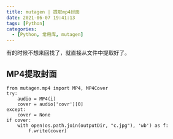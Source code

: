 ```yaml
---
title: mutagen | 提取mp4封面
date: 2021-06-07 19:41:13
tags: [Python]
categories: 
  - [Python, 常用库, mutagen]
---
```


有的时候不想来回找了，就直接从文件中提取好了。

<!-- more -->

## MP4提取封面

```
from mutagen.mp4 import MP4, MP4Cover
try:
	audio = MP4(i)
	cover = audio['covr'][0]
except:
	cover = None
if cover:
	with open(os.path.join(outputDir, "c.jpg"), 'wb') as f:
		f.write(cover)
```